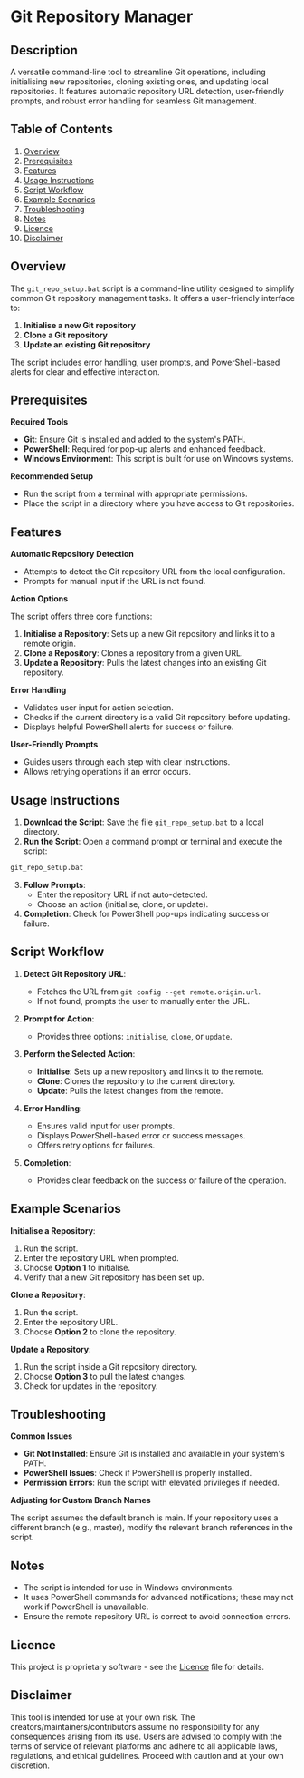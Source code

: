 # Git Repository Manager

## Description
A versatile command-line tool to streamline Git operations, including initialising new repositories, cloning existing ones, and updating local repositories. It features automatic repository URL detection, user-friendly prompts, and robust error handling for seamless Git management.

## Table of Contents
1. [Overview](#overview)  
2. [Prerequisites](#prerequisites)    
3. [Features](#features)  
4. [Usage Instructions](#usage-instructions)  
5. [Script Workflow](#script-workflow)  
6. [Example Scenarios](#example-scenarios)   
7. [Troubleshooting](#troubleshooting)   
8. [Notes](#notes)  
9. [Licence](#licence)  
10. [Disclaimer](#disclaimer)

## Overview
The `git_repo_setup.bat` script is a command-line utility designed to simplify common Git repository management tasks. It offers a user-friendly interface to:
1. **Initialise a new Git repository**
2. **Clone a Git repository**
3. **Update an existing Git repository**

The script includes error handling, user prompts, and PowerShell-based alerts for clear and effective interaction.

## Prerequisites
**Required Tools**
- **Git**: Ensure Git is installed and added to the system's PATH.
- **PowerShell**: Required for pop-up alerts and enhanced feedback.
- **Windows Environment**: This script is built for use on Windows systems.

**Recommended Setup**
- Run the script from a terminal with appropriate permissions.
- Place the script in a directory where you have access to Git repositories.

## Features
**Automatic Repository Detection**
- Attempts to detect the Git repository URL from the local configuration.
- Prompts for manual input if the URL is not found.
  
**Action Options**

The script offers three core functions:
1. **Initialise a Repository**: Sets up a new Git repository and links it to a remote origin.
2. **Clone a Repository**: Clones a repository from a given URL.
3. **Update a Repository**: Pulls the latest changes into an existing Git repository.
   
**Error Handling**
- Validates user input for action selection.
- Checks if the current directory is a valid Git repository before updating.
- Displays helpful PowerShell alerts for success or failure.
  
**User-Friendly Prompts**
- Guides users through each step with clear instructions.
- Allows retrying operations if an error occurs.
  
## Usage Instructions
1. **Download the Script**: Save the file `git_repo_setup.bat` to a local directory.
2. **Run the Script**: Open a command prompt or terminal and execute the script:
  ```bash
  git_repo_setup.bat
  ```
3. **Follow Prompts**:
    - Enter the repository URL if not auto-detected.
    - Choose an action (initialise, clone, or update).
4. **Completion**: Check for PowerShell pop-ups indicating success or failure.

## Script Workflow
1. **Detect Git Repository URL**:
    - Fetches the URL from `git config --get remote.origin.url`.
    - If not found, prompts the user to manually enter the URL.

2. **Prompt for Action**:
    - Provides three options: `initialise`, `clone`, or `update`.

3. **Perform the Selected Action**:
    - **Initialise**: Sets up a new repository and links it to the remote.
    - **Clone**: Clones the repository to the current directory.
    - **Update**: Pulls the latest changes from the remote.

4. **Error Handling**:
    - Ensures valid input for user prompts.
    - Displays PowerShell-based error or success messages.
    - Offers retry options for failures.

5. **Completion**:
    - Provides clear feedback on the success or failure of the operation.

## Example Scenarios
**Initialise a Repository**:
1. Run the script.
2. Enter the repository URL when prompted.
3. Choose **Option 1** to initialise.
4. Verify that a new Git repository has been set up.
   
**Clone a Repository**:
1. Run the script.
2. Enter the repository URL.
3. Choose **Option 2** to clone the repository.
   
**Update a Repository**:
1. Run the script inside a Git repository directory.
2. Choose **Option 3** to pull the latest changes.
3. Check for updates in the repository.

## Troubleshooting
**Common Issues**
- **Git Not Installed**: Ensure Git is installed and available in your system's PATH.
- **PowerShell Issues**: Check if PowerShell is properly installed.
- **Permission Errors**: Run the script with elevated privileges if needed.
  
**Adjusting for Custom Branch Names**

The script assumes the default branch is main. If your repository uses a different branch (e.g., master), modify the relevant branch references in the script.

## Notes
- The script is intended for use in Windows environments.
- It uses PowerShell commands for advanced notifications; these may not work if PowerShell is unavailable.
- Ensure the remote repository URL is correct to avoid connection errors.

## Licence
This project is proprietary software - see the [Licence](https://github.com/ReeceKrisnata/Git-Repository-Manager/tree/main?tab=License-1-ov-file) file for details.

## Disclaimer
This tool is intended for use at your own risk. The creators/maintainers/contributors assume no responsibility for any consequences arising from its use. Users are advised to comply with the terms of service of relevant platforms and adhere to all applicable laws, regulations, and ethical guidelines. Proceed with caution and at your own discretion.
